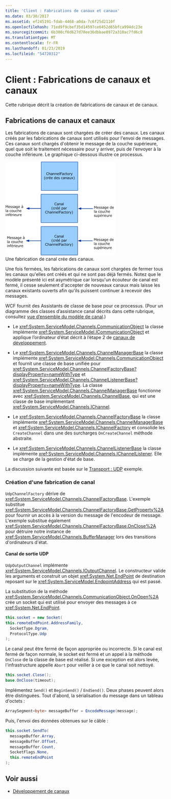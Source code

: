 ```yaml
---
title: 'Client : Fabrications de canaux et canaux'
ms.date: 03/30/2017
ms.assetid: ef245191-fdab-4468-a0da-7c6f25d2110f
ms.openlocfilehash: 71ed9f9cbef35d14597ce6452d65bfca994dc23e
ms.sourcegitcommit: 6b308cf6d627d78ee36dbbae8972a310ac7fd6c8
ms.translationtype: MT
ms.contentlocale: fr-FR
ms.lasthandoff: 01/23/2019
ms.locfileid: "54720312"
---
```

# <a name="client-channel-factories-and-channels"></a>Client : Fabrications de canaux et canaux
Cette rubrique décrit la création de fabrications de canaux et de canaux.  
  
## <a name="channel-factories-and-channels"></a>Fabrications de canaux et canaux  
 Les fabrications de canaux sont chargées de créer des canaux. Les canaux créés par les fabrications de canaux sont utilisés pour l'envoi de messages. Ces canaux sont chargés d'obtenir le message de la couche supérieure, quel que soit le traitement nécessaire pour y arriver, puis de l'envoyer à la couche inférieure. Le graphique ci-dessous illustre ce processus.  
  
 ![Client fabriques et canaux](../../../../docs/framework/wcf/extending/media/wcfc-wcfchannelsigure2highlevelfactgoriesc.gif "wcfc_WCFChannelsigure2HIghLevelFactgoriesc")  
Une fabrication de canal crée des canaux.  
  
 Une fois fermées, les fabrications de canaux sont chargées de fermer tous les canaux qu'elles ont créés et qui ne sont pas déjà fermés. Notez que le modèle présenté ici est asymétrique car lorsqu'un écouteur de canal est fermé, il cesse seulement d'accepter de nouveaux canaux mais laisse les canaux existants ouverts afin qu'ils puissent continuer à recevoir des messages.  
  
 WCF fournit des Assistants de classe de base pour ce processus. (Pour un diagramme des classes d’assistance canal décrits dans cette rubrique, consultez [vue d’ensemble du modèle de canal](../../../../docs/framework/wcf/extending/channel-model-overview.md).)  
  
-   Le <xref:System.ServiceModel.Channels.CommunicationObject> la classe implémente <xref:System.ServiceModel.ICommunicationObject> et applique l’ordinateur d’état décrit à l’étape 2 de [canaux de développement](../../../../docs/framework/wcf/extending/developing-channels.md).  
  
-   Le <xref:System.ServiceModel.Channels.ChannelManagerBase> la classe implémente <xref:System.ServiceModel.Channels.CommunicationObject> et fournit une classe de base unifiée pour <xref:System.ServiceModel.Channels.ChannelFactoryBase?displayProperty=nameWithType> et <xref:System.ServiceModel.Channels.ChannelListenerBase?displayProperty=nameWithType>. La classe <xref:System.ServiceModel.Channels.ChannelManagerBase> fonctionne avec <xref:System.ServiceModel.Channels.ChannelBase>, qui est une classe de base implémentant <xref:System.ServiceModel.Channels.IChannel>.
  
-   Le <xref:System.ServiceModel.Channels.ChannelFactoryBase> la classe implémente <xref:System.ServiceModel.Channels.ChannelManagerBase> et <xref:System.ServiceModel.Channels.IChannelFactory> et consolide les `CreateChannel` dans une des surcharges `OnCreateChannel` méthode abstraite.
  
-   Le <xref:System.ServiceModel.Channels.ChannelListenerBase> la classe implémente <xref:System.ServiceModel.Channels.IChannelListener>. Elle se charge de la gestion d'état de base. 
  
 La discussion suivante est basée sur le [Transport : UDP](../../../../docs/framework/wcf/samples/transport-udp.md) exemple.  
  
### <a name="creating-a-channel-factory"></a>Création d'une fabrication de canal  
 `UdpChannelFactory` dérive de <xref:System.ServiceModel.Channels.ChannelFactoryBase>. L'exemple substitue <xref:System.ServiceModel.Channels.ChannelFactoryBase.GetProperty%2A> pour fournir un accès à la version du message de l'encodeur de message. L'exemple substitue également <xref:System.ServiceModel.Channels.ChannelFactoryBase.OnClose%2A> pour détruire notre instance de <xref:System.ServiceModel.Channels.BufferManager> lors des transitions d'ordinateurs d'état.  
  
#### <a name="the-udp-output-channel"></a>Canal de sortie UDP  
 `UdpOutputChannel` implémente <xref:System.ServiceModel.Channels.IOutputChannel>. Le constructeur valide les arguments et construit un objet <xref:System.Net.EndPoint> de destination reposant sur le <xref:System.ServiceModel.EndpointAddress> qui est passé.  
  
 La substitution de la méthode <xref:System.ServiceModel.Channels.CommunicationObject.OnOpen%2A> crée un socket qui est utilisé pour envoyer des messages à ce <xref:System.Net.EndPoint>.  
  
 ```csharp 
this.socket = new Socket(  
this.remoteEndPoint.AddressFamily,
   SocketType.Dgram,
   ProtocolType.Udp
);  
```  

 Le canal peut être fermé de façon appropriée ou incorrecte. Si le canal est fermé de façon normale, le socket est fermé et un appel à la méthode `OnClose` de la classe de base est réalisé. Si une exception est alors levée, l'infrastructure appelle `Abort` pour veiller à ce que le canal soit nettoyé.  
  
```csharp  
this.socket.Close();  
base.OnClose(timeout);  
```  
  
 Implémentez `Send()` et `BeginSend()` / `EndSend()`. Deux phases peuvent alors être distinguées. Tout d'abord, la sérialisation du message dans un tableau d'octets :  
  
```csharp  
ArraySegment<byte> messageBuffer = EncodeMessage(message);  
```  
  
 Puis, l'envoi des données obtenues sur le câble :  
  
```csharp  
this.socket.SendTo(  
  messageBuffer.Array,   
  messageBuffer.Offset,   
  messageBuffer.Count,   
  SocketFlags.None,   
  this.remoteEndPoint  
);  
```  
  
## <a name="see-also"></a>Voir aussi
- [Développement de canaux](../../../../docs/framework/wcf/extending/developing-channels.md)
